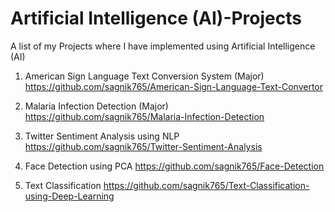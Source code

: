 # Artificial Intelligence (AI)-Projects
A list of my Projects where I have implemented using Artificial Intelligence (AI)

1. American Sign Language Text Conversion System (Major)     https://github.com/sagnik765/American-Sign-Language-Text-Convertor

2. Malaria Infection Detection (Major)    https://github.com/sagnik765/Malaria-Infection-Detection

3. Twitter Sentiment Analysis using NLP    https://github.com/sagnik765/Twitter-Sentiment-Analysis

4. Face Detection using PCA https://github.com/sagnik765/Face-Detection

5. Text Classification https://github.com/sagnik765/Text-Classification-using-Deep-Learning
